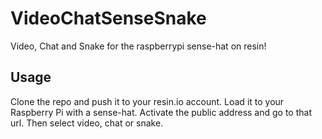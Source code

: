 # VideoChatSenseSnake

Video, Chat and Snake for the raspberrypi sense-hat on resin!

## Usage
Clone the repo and push it to your resin.io account. Load it to your Raspberry Pi with a sense-hat.
Activate the public address and go to that url. Then select video, chat or snake.  
